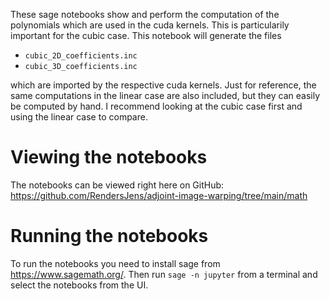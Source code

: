 These sage notebooks show and perform the computation of the polynomials which are used in the cuda kernels. This is particularily important for the cubic case. This notebook will generate the files

 - `cubic_2D_coefficients.inc`
 - `cubic_3D_coefficients.inc`
 
which are imported by the respective cuda kernels. Just for reference, the same computations in the linear case are also included, but they can easily be computed by hand. I recommend looking at the cubic case first and using the linear case to compare.

Viewing the notebooks
=====================
The notebooks can be viewed right here on GitHub: https://github.com/RendersJens/adjoint-image-warping/tree/main/math

Running the notebooks
=====================
To run the notebooks you need to install sage from https://www.sagemath.org/.
Then run `sage -n jupyter` from a terminal and select the notebooks from the UI.

